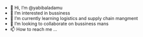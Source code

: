 - 👋 Hi, I’m @yabibaladamu
- 👀 I’m interested in bussiness 
- 🌱 I’m currently learning logistics and supply chain mangment
- 💞️ I’m looking to collaborate on bussiness mans
- 📫 How to reach me ...

<!---
yabibaladamu/yabibaladamu is a ✨ special ✨ repository because its `README.md` (this file) appears on your GitHub profile.
You can click the Preview link to take a look at your changes.
--->
